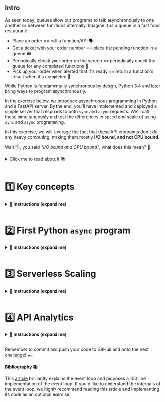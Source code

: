 ## Intro

As seen today, queues allow our programs to talk asynchronously to one another or between functions internally. Imagine it as a queue in a fast food restaurant:

- Place an order == call a function/API 🗣️
- Get a ticket with your order number == place the pending function in a queue 🎟️
- Periodically check your order on the screen == periodically check the queue for any completed functions 👀
- Pick up your order when alerted that it's ready == return a function's result when it's completed 🍔

While Python is fundamentally synchronous by design, Python 3.4 and later bring ways to program asynchronously.

In the exercise below, we introduce asynchronous programming in Python and a FastAPI server. By the end, you'll have implemented and deployed a simple server that responds to both `sync` and `async` requests. We'll call these simultaneously and test the differences in speed and scale of using `sync` and `async` programming.

In this exercise, we will leverage the fact that these API endpoints don't do any heavy computing, making them mostly **I/O bound, and not CPU bound**.

Wait 🖐️, you said *"I/O bound and CPU bound"*, what does this mean? 🤔

<details>
  <summary markdown='span'>Click me to read about it 📚</summary>

We can split work that a computer executes into two parts:

- Computation that runs on the CPU. For instance, a program that computes new digits of Pi π or does large matrix multiplications will typically be doing these calculations on the CPU, it's just crunching numbers. **CPU bound is: if you get a faster CPU, the program runs faster 🚲 => 🛵.**

- Data exchange that is managed by the I/O (Input / Output) subsystem. There are one or more subsystems for each of the peripheral devices your computer works with: disks, terminals, printers, and.. **networks** like the Internet. A program is **I/O bound if it runs faster if the I/O subsystem was faster**.

For instance, take a program that downloads a 1GB file from the internet. Your computer is just exchanging data between two I/O subsystems: the Internet network and your computer disk. There is no computation happening per se. Using a faster CPU should not help download the file faster. Hence, your CPU is essentially waiting for I/O to finish the data transfer - **meaning, this task is I/O bound**.

⌛ I've got a program that requires to download 20 files, I need it to go fast. What do I do?

⭐ Enter **asynchronous programming!**

</details>

</br>


# 1️⃣ Key concepts

<details>
  <summary markdown='span'><strong>📝 Instructions (expand me)</strong></summary>

**Event loop ♻️**

The event loop is the core of every `asyncio` application. Event loops run asynchronous tasks and listen for their callbacks, perform network I/O operations, and run subprocesses.

In short, there is one master process called the **event loop**. You can queue tasks on it (mainly I/O bound tasks), it will run the I/O operations in the background and "alert you" when they're done. This way, if you have many simultaneous I/O bound operations to run, queueing them on an event loop in Python is an easy way to speed up the work. ⏩

**`async` / `await`**

Python introduced in version 3+ two keywords: `async` and `await` that allow to define and call asynchronous functions.

Typically, here's how you use them:

- Instead of naming a function `def my_io_bound_function(...)` you name it `async def my_io_bound_function(...)`. It will "tell" the Python interpreter this function is mostly I/O bound and can be run on an event loop.
- To call this function and tell the program to wait for the result, you don't just call it `my_io_bound_function(arg1, arg2)` but you prefix the call with `await`: `await my_io_bound_function(arg1, arg2)`.

**📚 Task: read this [StackOverflow post](https://stackoverflow.com/a/53420574)** about differences of sync and `async` function implementation with using `sleep`

Now let's write our own example together! 🙌

</details>

</br>


# 2️⃣ First Python `async` program

<details>
  <summary markdown='span'><strong>📝 Instructions (expand me)</strong></summary>

The files are under the `lwasync` directory.

```bash
tree lwasync/
lwasync/
├── client_asynchronous.py
├── client_synchronous.py
└── server.py
```

**Objective**

We've added a FastAPI server that you will use, but not change, in `server.py`. It has a few API endpoints that you will be testing:

- `GET /say-hi` which will respond with a greeting and the time it took to process the request

And three endpoints that simulate a real task being done with :

- `GET /standard-run` which is a traditionally defined route, no `async/await`
- `GET /slow-run` which is an `async` route but uses a traditional `time.sleep`
- `GET /fast-run` which is an `async` route that uses an `await`'ed sleep


🚀 Run `make run-server` and keep the server running in a dedicated terminal window.

### A "naive" synchronous example 🎠

Synchronous code lies in the `client_synchronous.py`. Follow the function docstrings and comments to complete `make_one_call`, `make_many_calls` and `generate_statistics_sync` functions. 💻

When you're done:
- Make sure the server is running in a terminal window. If not, open one and run `make run-server`.
- Run your code with `generate_statistics_sync` - feel free to use `ipython`, notebook or any other way. You can replace the default number of calls, 10, by any other number. **How long did it take?**

### An asynchronous equivalent 🏎️

Open the files `client_synchronous.py` and `client_asynchronous.py` side by side in VSCode (you can use "View: Split Editor Right"). Read through the code in `client_asynchronous.py` - pay attention to the key differences, comments and docstrings.

💻 Now fill in the blanks in the `make_one_call`, `make_many_calls` and `generate_statistics_async` functions to test the `/say-hi` endpoint.

### Let's run a comparison

1️⃣ Run synchronous and asynchronous calls to `/say-hi` with a call number of 10. Which one wins? By how many multiples?
2️⃣ Double the number to 20. Is the speed factor the same or twice as good? Make sure you understand *why?* 🤔

### Let's test! 🛠️

Run `make test_sayhi` to test the code you've written so far. Remember to keep your server running in a terminal tab while testing.

Everything green? 🟢 Let's move on to a **scaling this API with serverless execution!**

</details>

</br>

# 3️⃣ Serverless Scaling

<details>
  <summary markdown='span'><strong>📝 Instructions (expand me)</strong></summary>

In this exercise you'll deploy this API to a cloud provider's serverless framework for Docker containers:

- GCP: [Cloud Run](https://cloud.google.com/run).
- Amazon: [Fargate](https://aws.amazon.com/en/fargate/).
- Azure: [Container instances](https://azure.microsoft.com/en-us/services/container-instances/)


In the exercise below, we'll follow the GCP route. But the steps are fairly similar between all serverless Docker container execution providers.

## Step 1/5 Test other API endpoints locally

We've already built a small FastAPI server. We've tested the `/say-hi` endpoint already, now let's look at the other 3 endpoints that simulate running a longer task.

Run the app locally with `make run-server`. Now let's check that the endpoints work:

- Run `curl http://127.0.0.1:8080/slow-run -w %{time_total}`
- Run `curl http://127.0.0.1:8080/fast-run -w %{time_total}`
- Run `curl http://127.0.0.1:8080/standard-run -w %{time_total}`

You should notice four things:

1. We've added the option `-w %{time_total}` to `curl` which prints the total time the endpoint takes in seconds - very handy in testing response time!
2. Check the amount returned by the `curl` commands in all calls. Is it almost the same across 3 endpoints? Good! 🙌
3. See the `app_instance_id` returned by the app, it should be the same as we're running the same instance of the application (our terminal window).
4. Now stop the app and re-run it with `make run-server`. Make another curl call (either one above works). Is the `app_instance_id` the same? It shouldn't be! We're running a new instance of the application. This will help us identify which instance of the application is running in the cloud for the purposes of this exercise. 🌩️

## Step 2/5 Build the Docker image

We've written the Docker image for you, see the `Dockerfile` contents below. Run through its lines and comments and make sure you understand each step. Then paste it into the `Dockerfile` file.

```Dockerfile
# Start from Python 3.8.14 base image, the slim version is usually enough (stripped from packages that aren't useful for our purpose)
# and way smaller than the non-slim version
FROM python:3.8.14-slim

# Setting PYTHONUNBUFFERED to 1 is useful for logging
# See https://stackoverflow.com/a/59812588
ENV PYTHONUNBUFFERED 1

# Set a working directory that maps our data-engineering-challenges repository structure
WORKDIR /03-Data-at-Scale/05-Scaling-Up-Requests/01-Async/

# Install Poetry
RUN pip3 install --upgrade --no-cache-dir pip \
    && pip3 install poetry

# Copy the installation files and local dependencies first (in this case there aren't local dependencies)
COPY poetry.lock pyproject.toml ./

# Now we are ready to install the packages
RUN poetry install --only main

# Copy this package's Python files last
COPY ./ ./

# Set a default PORT environment variable to 8080
ENV PORT 8080

# Run the `FastAPI` application on port 8080
CMD poetry run uvicorn lwasync.server:app --host 0.0.0.0 --port $PORT
```

**Then run `make build` to build the Docker image locally**. Feel free to test it locally - remember to forward ports to your VM's localhost with `-p` flag when using `docker run` and let VSCode port forwarding magic handle the rest 🪄

## 3/5 Set up the Artifact Registry

**Note: if you've already set one up in the bootcamp, reuse it ♻️ and skip this step!**

We're going to deploy our Docker image to a repository on [Google Cloud Artifact Registry](https://cloud.google.com/artifact-registry).

❓ Check their [CLI documentation](https://cloud.google.com/sdk/gcloud/reference/artifacts/repositories) - can you construct the command to create a Docker image repository **called `docker-hub`**, in a **region of your choice**, that accepts **Docker format images** and with a short **description** 🤔

<details>
  <summary markdown='span'>💡 Solution</summary>

  ```bash
    # run this first if your Artifact Registry services is not yet enabled
    gcloud services enable artifactregistry.googleapis.com

    # then the command itself
    LOCATION=europe-west1 # or another location of your choice (gcloud artifacts locations list)
    gcloud artifacts repositories create docker-hub \
    --repository-format=docker \
    --location=$LOCATION \
    --description="Docker image storage"
  ```

  You then need to allow Docker to push to and pull from this repository:

  ```bash
    # If $LOCATION is "europe-west1"
    HOSTNAME=europe-west1-docker.pkg.dev

    gcloud auth configure-docker $HOSTNAME

    # then press 'y' when prompted
  ```

  This should have updated credentials in your `~/.docker/config.json` file.
</details>

Once you have a repository on Artifacts Registry, copy it's full address using the "Copy" icon on the right of your registry (see screenshot below) and write the value in the `Makefile`, in the `REGISTRYPREFIX` variable.

<img src="https://storage.googleapis.com/lewagon-data-engineering-bootcamp-assets/assets/lw-artifact-registry-copy.png" alt="Copy" width=600>

Run `make test` to check you're ready to deploy 🛠️

We're all set on the browser side, let's go back to the terminal and push our first Docker image to our remote repository now. 🚀

## 4/5 Deploy the image to the artifact registry

Let's do:
- Run `make tag`, which will tag our local image with the remote repository prefix.
- Run `make push`, which will push our image to the remote repository.

Once done with the upload, refresh your browser page, you should see a Docker image showing up in the registry.

<img src="https://storage.googleapis.com/lewagon-data-engineering-bootcamp-assets/assets/lw-artifact-registry-images.png" alt="Images" width=600>

> ❓ Bonus points - can you find a CLI command in [gcloud artifacts](https://cloud.google.com/sdk/gcloud/reference/artifacts) docs to list the images instead? 🤔

## 5/5 Deploy the application in Cloud Run

> ❓ Super bonus points - can you construct a [gcloud run](https://cloud.google.com/sdk/gcloud/reference/run) command to do all the steps below from your terminal? 💪

Almost there! In the browser, go to the Cloud Run service and click `CREATE SERVICE`.

<img src="https://storage.googleapis.com/lewagon-data-engineering-bootcamp-assets/assets/lw-cloud-run-create.png" alt="Create" width=600>

- In "Deploy one revision from an existing container image", click `SELECT`. In the `Artifact Registry` tab, you should find your image 🤙.
- Give it a unique service name
- Pick a local region.
- Select "CPU is only allocated during request processing" (should be selected by default).
- Autoscaling: 0 (minimum) to 3 (maximum) instances
- Authentication: choose `Allow unauthenticated invocations`, this allows you to call this API from anywhere on the internet.
- Open `Container, Variables & Secrets, Connections, Security`
  - What should the container port be? Hint 💡 : what is the port the FastAPI app runs on? Check the `Makefile`, `run` target.
  - Keep the capacity at its lowest values, our app doesn't do much 🦶.
  - Maximum requests per container: **set it to 5**.
  - In the environment variables, set `HOME` to `/root`. By default, Google Cloud Run has a [strange behaviour](https://chanind.github.io/2021/09/27/cloud-run-home-env-change.html) we need to override.
- We're good to go! Click `CREATE` and let the magic happen. Once up and running (which can take up to 5 minutes), you'll get a URL for your service. 🙌

<details>
  <summary markdown='span'>💡 Bonus points solution</summary>

  ```bash
  TAG=lewagon/serverless:0.1 # adjust this and further ENV vars as needed

  gcloud run deploy $SERVICE_NAME \
  --image=$LOCATION-docker.pkg.dev/$PROJECT_ID/docker-hub/$TAG \
  --region=$LOCATION \
  --min-instances=0 --max-instances=3 \
  --allow-unauthenticated \
  --port=8080 \
  --concurrency=5 \
  --set-env-vars=HOME=/root
  ```

  Check if you got any `warnings` in the command response - it might ask you to update IAM policy for the Cloud Run services with a command similar to this:

  `gcloud beta run services add-iam-policy-binding --region=$LOCATION --member=allUsers --role=roles/run.invoker $SERVICE_NAME`

  You're good to go! 🙌
</details>

Congrats! You should now have a production FastAPI running on Cloud Run 🥳 Check that it's online by going to the `/docs` endpoint of your given Service URL.

</details>

</br>

# 4️⃣ API Analytics

<details>
  <summary markdown='span'><strong>📝 Instructions (expand me)</strong></summary>

To understand the internals of Cloud Run and sync/async routes, we are going to
- make a lot of requests to our API
- check on which instance of the API the request was processed
- run some analytics on load time
- find the root cause why we're getting these statistics! 🕵️‍♂️

Time to go back to the `generate_statistics_async` function in `client_asynchronous.py`.

- Update the url you're calling to `https://serverless-something-ew.a.run.app/fast-run` and replace `serverless-something-ew.a.run.app` with your own Service URL

### Experiment 1

- Open an IPython interactive shell by just typing `ipython` in your terminal. Jupyter works too if you prefer.
- Load the `autoreload` extension with mode `2` as we will need to update `api_url` during the experiment 😉
- Import the function `generate_statistics_async` from the `lwasync.client_asynchronous` module.
- Let's run the following calls:

  ```python
  # Run a first "cold" call of 25
  stats_first_run_25, duration_first_run_25 = generate_statistics_async(25)

  # Run the exact same call a second time
  stats_second_run_25, duration_second_run_25 = generate_statistics_async(25)

  # Run a call for 15
  stats_run_15, duration_run_15 = generate_statistics_async(15)

  # Run a call for 12
  stats_run_12, duration_run_12 = generate_statistics_async(12)
  ```

Now let's test some observations 🧐

❓ The first call of 25 takes longer than the second call of 25. Why?

<details>
  <summary markdown='span'>💡 Hint</summary>

  We've set the minimum value of instances to 0. So when the instances aren't running, the first one needs to do a [cold start](https://cloud.google.com/run/docs/tips/general?hl=en#using_minimum_instances_to_reduce_cold_starts).
</details>

❓ How many different `app_instance_id` values are there? Look into `stats_second_run_25` by just typing it and evaluating it in the console.

<details>
  <summary markdown='span'>💡 Hint</summary>

  As many as the number of instances in Cloud Run! Check by doing `len(set(stats_second_run_25["app_instance_id"]))`
</details>

❓ Look into `stats_second_run_25` by just typing it and evaluating it in the console. What do you notice for the last 10 calls?

<details>
  <summary markdown='span'>💡 Hint</summary>

  We have a maximum of 3 (number of instances) x 5 (allowed concurrency of each instance) = 15 calls to our instances that can happen simultaneously to our cloud instances at most.

  Once the first 15 are filled, the following will have to wait for them to complete.
</details>

❓ Finally, what differences do you see in total runtime of the 15 versus 12 runs? Does it make sense?

<details>
  <summary markdown='span'>💡 Hint</summary>

  The calls all happen concurrently on 3 instances which can each accept 5 concurrent requests. Therefore running 4 requests or 5 requests on one instance shouldn't have a significant impact on the total runtime.
</details>

</br>

### Experiment 2 - `slow-run` and `standard-run`

Now run `25` API calls to the `/slow-run` and `/standard-run` endpoints and answer below questions:

❓ How long did the `slow-run` endpoint API requests take? Can you calculate why it took this long?

<details>
  <summary markdown='span'>💡 Hint</summary>

  They should have taken around 20 seconds (provided good network connection) ⏱️

  The first 15 requests were picked up by our 3 instance x 5 concurrent request capacity, but because these requests use *synchronous* code, they need to wait for the previous request (2 seconds) to be processed before starting the next one.

  So we still have 3 instances processing requests *in parallel*, but now each request waits for 2 seconds, so a total of 10 seconds to process.

  Then the last 10 requests can be picked by 2 freed-up instances, for another 5x2 = 10 seconds of processing.
</details>

❓ What makes `slow_run` function synchronous compared to `fast_run`? It still has the `async` keyword in definition 🤯

<details>
  <summary markdown='span'>💡 Hint</summary>

  That's right, but remember that `async` needs to be paired with `await` to tell the program what task can be put into the background and "waited for".

  In `fast_run` we tell the program that it can put the `asyncio.sleep` in the background with `await` keyword. But in `slow_run` we're using the synchronous `time.sleep` and not `await`'ing anything - hence the program just executes in a traditional synchronous Python way 🤷‍♂️
</details>

❓ What's going on with the duration of 25 calls to `/standard-run`? 🧐

<details>
  <summary markdown='span'>💡 Answer</summary>

  You should notice that `standard_run` takes in essence the same amount of time as `fast_run`. How? It's not using `async/await` and it's using the synchronous `time.sleep` 🤯

  FastAPI is kind enough to pass all `def` functions to an *external threadpool*, because if left in the main process, they would naturally block the execution of the `async def` functions. (slightly) more about it in [their docs](https://fastapi.tiangolo.com/async/?h=technical#path-operation-functions).
</details>

</br>

Were you able to answer all above questions? **Well done! 🔆**

You are discovering a key concept in scaling any application -  **concurrency** (or **asynchronicity**) - in this challenge you have both:

- consumed services concurrently (your `client_asynchronous.py`) 🧑‍🏭
- built services that can be consumed concurrently (your `/fast-run` endpoint) 🏭

</details>

</br>

Remember to commit and push your code to GitHub and onto the next challenge! 🏎️

**Bibliography 📚**

This [article](https://iximiuz.com/en/posts/explain-event-loop-in-100-lines-of-code/) brilliantly explains the event loop and proposes a 100 line implementation of the event loop. If you'd like to understand the internals of the event loop, we highly recommend reading this article and implementing its code as an optional exercise.
